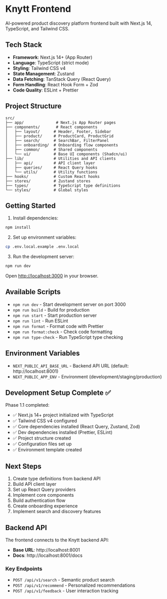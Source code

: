 # Knytt Frontend

AI-powered product discovery platform frontend built with Next.js 14, TypeScript, and Tailwind CSS.

## Tech Stack

- **Framework**: Next.js 14+ (App Router)
- **Language**: TypeScript (strict mode)
- **Styling**: Tailwind CSS v4
- **State Management**: Zustand
- **Data Fetching**: TanStack Query (React Query)
- **Form Handling**: React Hook Form + Zod
- **Code Quality**: ESLint + Prettier

## Project Structure

```
src/
├── app/              # Next.js App Router pages
├── components/       # React components
│   ├── layout/      # Header, Footer, Sidebar
│   ├── product/     # ProductCard, ProductGrid
│   ├── search/      # SearchBar, FilterPanel
│   ├── onboarding/  # Onboarding flow components
│   ├── common/      # Shared components
│   └── ui/          # Base UI components (Shadcn/ui)
├── lib/             # Utilities and API clients
│   ├── api/         # API client layer
│   ├── queries/     # React Query hooks
│   └── utils/       # Utility functions
├── hooks/           # Custom React hooks
├── stores/          # Zustand stores
├── types/           # TypeScript type definitions
└── styles/          # Global styles
```

## Getting Started

1. Install dependencies:
```bash
npm install
```

2. Set up environment variables:
```bash
cp .env.local.example .env.local
```

3. Run the development server:
```bash
npm run dev
```

Open [http://localhost:3000](http://localhost:3000) in your browser.

## Available Scripts

- `npm run dev` - Start development server on port 3000
- `npm run build` - Build for production
- `npm run start` - Start production server
- `npm run lint` - Run ESLint
- `npm run format` - Format code with Prettier
- `npm run format:check` - Check code formatting
- `npm run type-check` - Run TypeScript type checking

## Environment Variables

- `NEXT_PUBLIC_API_BASE_URL` - Backend API URL (default: http://localhost:8001)
- `NEXT_PUBLIC_APP_ENV` - Environment (development/staging/production)

## Development Setup Complete ✅

Phase 1.1 completed:
- ✅ Next.js 14+ project initialized with TypeScript
- ✅ Tailwind CSS v4 configured
- ✅ Core dependencies installed (React Query, Zustand, Zod)
- ✅ Dev dependencies installed (Prettier, ESLint)
- ✅ Project structure created
- ✅ Configuration files set up
- ✅ Environment template created

## Next Steps

1. Create type definitions from backend API
2. Build API client layer
3. Set up React Query providers
4. Implement core components
5. Build authentication flow
6. Create onboarding experience
7. Implement search and discovery features

## Backend API

The frontend connects to the Knytt backend API:
- **Base URL**: http://localhost:8001
- **Docs**: http://localhost:8001/docs

### Key Endpoints
- `POST /api/v1/search` - Semantic product search
- `POST /api/v1/recommend` - Personalized recommendations
- `POST /api/v1/feedback` - User interaction tracking
